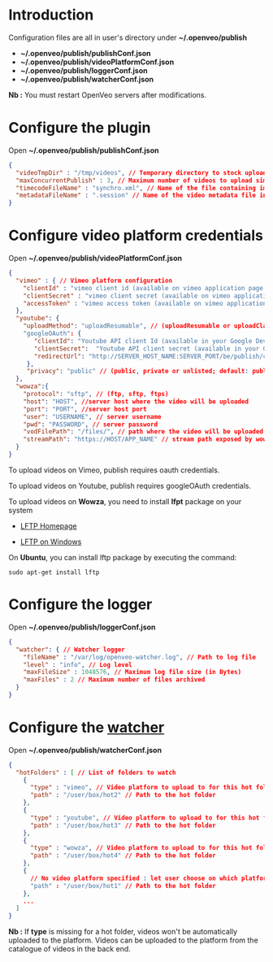 # Introduction

Configuration files are all in user's directory under **~/.openveo/publish**

- **~/.openveo/publish/publishConf.json**
- **~/.openveo/publish/videoPlatformConf.json**
- **~/.openveo/publish/loggerConf.json**
- **~/.openveo/publish/watcherConf.json**

**Nb :** You must restart OpenVeo servers after modifications.

# Configure the plugin

Open **~/.openveo/publish/publishConf.json**

```json
{
  "videoTmpDir" : "/tmp/videos", // Temporary directory to stock uploading videos (video is removed after the upload)
  "maxConcurrentPublish" : 3, // Maximum number of videos to upload simultaneously
  "timecodeFileName" : "synchro.xml", // Name of the file containing images synchronization in tar package
  "metadataFileName" : ".session" // Name of the video metadata file in a tar package
}
```

# Configure video platform credentials


Open **~/.openveo/publish/videoPlatformConf.json**

```json
{
  "vimeo" : { // Vimeo platform configuration
    "clientId" : "vimeo client id (available on vimeo application page https://developer.vimeo.com/apps)",
    "clientSecret" : "vimeo client secret (available on vimeo application page https://developer.vimeo.com/apps)",
    "accessToken" : "vimeo access token (available on vimeo application page https://developer.vimeo.com/apps)"
  },
  "youtube": {
    "uploadMethod": "uploadResumable", // (uploadResumable or uploadClassic; default: uploadResumable)
    "googleOAuth": {
       "clientId": "Youtube API client Id (available in your Google Developper Console )",
       "clientSecret":  "Youtube API client secret (available in your Google Developper Console )",
       "redirectUrl": "http://SERVER_HOST_NAME:SERVER_PORT/be/publish/configuration/googleOAuthAssosiation"
     },
     "privacy": "public" // (public, private or unlisted; default: public)
  },
  "wowza":{
    "protocol": "sftp", // (ftp, sftp, ftps)
    "host": "HOST", //server host where the video will be uploaded
    "port": "PORT", //server host port
    "user": "USERNAME", // server username
    "pwd": "PASSWORD", // server password 
    "vodFilePath": "/files/", // path where the video will be uploaded
    "streamPath": "https://HOST/APP_NAME" // stream path exposed by wowza to access video, HOST and APP_NAME are defined in wowza
  }
}
```

To upload videos on Vimeo, publish requires oauth credentials.

To upload videos on Youtube, publish requires googleOAuth credentials.

To upload videos on **Wowza**, you need to install **lfpt** package on your system

- [LFTP Homepage]( http://lftp.yar.ru/)

- [LFTP on Windows](https://nwgat.ninja/lftp-for-windows/)

On **Ubuntu**, you can install lftp package by executing the command:

    sudo apt-get install lftp
 

# Configure the logger

Open **~/.openveo/publish/loggerConf.json**

```json
{
  "watcher": { // Watcher logger
    "fileName" : "/var/log/openveo-watcher.log", // Path to log file
    "level" : "info", // Log level
    "maxFileSize" : 1048576, // Maximum log file size (in Bytes)
    "maxFiles" : 2 // Maximum number of files archived
  }
}
```

# Configure the [watcher](/watcher)

Open **~/.openveo/publish/watcherConf.json**

```json
{
  "hotFolders" : [ // List of folders to watch
    {
      "type" : "vimeo", // Video platform to upload to for this hot folder (only vimeo, wowza or youtube is supported)
      "path" : "/user/box/hot2" // Path to the hot folder
    },
    {
      "type" : "youtube", // Video platform to upload to for this hot folder (only vimeo, wowza or youtube is supported)
      "path" : "/user/box/hot3" // Path to the hot folder
    },
    {
      "type" : "wowza", // Video platform to upload to for this hot folder (only vimeo, wowza or youtube is supported)
      "path" : "/user/box/hot4" // Path to the hot folder
    },
    { 
      // No video platform specified : let user choose on which platform the video will be uplaoded
      "path" : "/user/box/hot1" // Path to the hot folder
    },
    ...
  ]
}
```

**Nb :** If **type** is missing for a hot folder, videos won't be automatically uploaded to the platform. Videos can be uploaded to the platform from the catalogue of videos in the back end.
